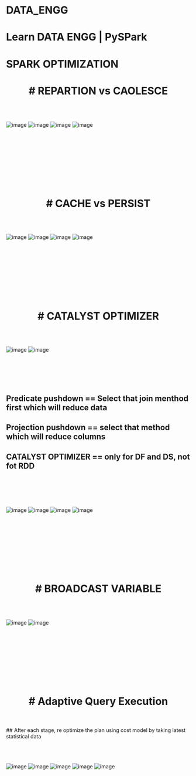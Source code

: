 # DATA_ENGG
# Learn DATA ENGG | PySPark
# SPARK OPTIMIZATION

<h1 align="center"># REPARTION vs CAOLESCE</h1>
<br></br>

![image](https://github.com/aniketghodake10/DATA_ENGG/assets/38704659/be441277-7316-4fe6-a5c1-eeb94a3f900e)
![image](https://github.com/aniketghodake10/DATA_ENGG/assets/38704659/70dd4ec5-e8f9-457d-ae44-a785f5d6b512)
![image](https://github.com/aniketghodake10/DATA_ENGG/assets/38704659/ff501365-739d-4aed-91e2-afa3d9c96411)
![image](https://github.com/aniketghodake10/DATA_ENGG/assets/38704659/7c476f8f-4fa3-409c-9e8b-243a0234a5b0)

<br></br>
<br></br>
<br></br>
<br></br>
<h1 align="center"># CACHE vs PERSIST</h1>
<br></br>

![image](https://github.com/aniketghodake10/DATA_ENGG/assets/38704659/cdaef5c7-6400-4d04-b01c-1ee3b910b8f4)
![image](https://github.com/aniketghodake10/DATA_ENGG/assets/38704659/249465ad-ba87-46b4-b56a-c8f5417e7a1c)
![image](https://github.com/aniketghodake10/DATA_ENGG/assets/38704659/13ab0671-99c7-4e86-8d99-63c2166d9fde)
![image](https://github.com/aniketghodake10/DATA_ENGG/assets/38704659/e0e81bd5-6b6e-464c-9600-975a4217a37b)

<br></br>
<br></br>
<br></br>
<br></br>
<h1 align="center"># CATALYST OPTIMIZER</h1>
<br></br>

![image](https://github.com/aniketghodake10/DATA_ENGG/assets/38704659/a07c1bc2-151f-4a47-aeeb-50632ccc3329)
![image](https://github.com/aniketghodake10/DATA_ENGG/assets/38704659/6db3d1a0-5b12-4187-a16e-68c882af089b)

<br></br>
<br></br>
## Predicate pushdown == Select that join menthod first which will reduce data
## Projection pushdown == select that method which will reduce columns
## CATALYST OPTIMIZER == only for DF and DS, not fot RDD
<br></br>
<br></br>

![image](https://github.com/aniketghodake10/DATA_ENGG/assets/38704659/71be7802-8535-4696-8d04-870b9b0f4b43)
![image](https://github.com/aniketghodake10/DATA_ENGG/assets/38704659/01864d1f-75ad-4c49-a780-3fd323de35e9)
![image](https://github.com/aniketghodake10/DATA_ENGG/assets/38704659/1ba45c8e-b9db-4b38-bfc7-93f7afb6a63e)
![image](https://github.com/aniketghodake10/DATA_ENGG/assets/38704659/3de6f3b4-2270-44e9-97c4-335e751052b2)

<br></br>
<br></br>
<br></br>
<br></br>
<h1 align="center"># BROADCAST VARIABLE</h1>
<br></br>

![image](https://github.com/aniketghodake10/DATA_ENGG/assets/38704659/007ff4b9-8392-4aca-a4cf-aaecba13bee5)
![image](https://github.com/aniketghodake10/DATA_ENGG/assets/38704659/bcf426bc-5611-42d9-8487-d8a4870a07a0)

<br></br>
<br></br>
<br></br>
<br></br>
<h1 align="center"># Adaptive Query Execution</h1>
<br></br>
## After each stage, re optimize the plan using cost model by taking latest statistical data
<br></br>
<br></br>

![image](https://github.com/aniketghodake10/DATA_ENGG/assets/38704659/d57730fd-be05-4787-98b1-a7336fb31a09)
![image](https://github.com/aniketghodake10/DATA_ENGG/assets/38704659/10a10c3e-167f-4fe9-a534-d5cb9542401d)
![image](https://github.com/aniketghodake10/DATA_ENGG/assets/38704659/4901e29e-9491-4bd2-b8ca-a3c6b8a541e7)
![image](https://github.com/aniketghodake10/DATA_ENGG/assets/38704659/bf3911e3-09dc-4f7c-90dc-4b6a82cdc68f)
![image](https://github.com/aniketghodake10/DATA_ENGG/assets/38704659/1e9ad522-842f-419f-ae28-d65ec64355f2)
